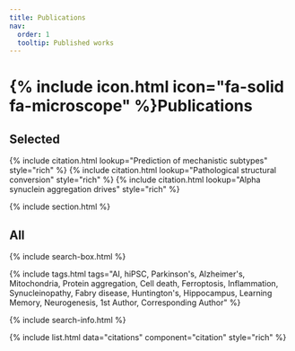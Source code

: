 ```yaml
---
title: Publications
nav:
  order: 1
  tooltip: Published works
---
```


# {% include icon.html icon="fa-solid fa-microscope" %}Publications

## Selected

{% include citation.html lookup="Prediction of mechanistic subtypes" style="rich" %}
{% include citation.html lookup="Pathological structural conversion" style="rich" %}
{% include citation.html lookup="Alpha synuclein aggregation drives" style="rich" %}

{% include section.html %}

## All

{% include search-box.html %}

{% include tags.html tags="AI, hiPSC, Parkinson's, Alzheimer's, Mitochondria, Protein aggregation, Cell death, Ferroptosis, Inflammation, Synucleinopathy, Fabry disease, Huntington's, Hippocampus, Learning Memory, Neurogenesis, 1st Author, Corresponding Author" %}

{% include search-info.html %}

{% include list.html data="citations" component="citation" style="rich" %}
